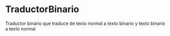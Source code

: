 # TraductorBinario
Traductor binario que traduce de texto normal a texto binario y texto binario a texto normal
